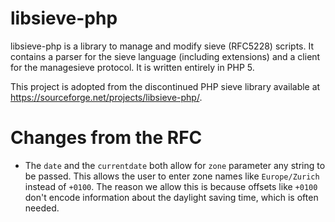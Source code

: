 libsieve-php
============

libsieve-php is a library to manage and modify sieve (RFC5228) scripts. It contains a parser for the sieve language (including extensions) and a client for the managesieve protocol. It is written entirely in PHP 5.

This project is adopted from the discontinued PHP sieve library available at https://sourceforge.net/projects/libsieve-php/.

Changes from the RFC
====================

 - The `date` and the `currentdate` both allow for `zone` parameter any string to be passed.
   This allows the user to enter zone names like `Europe/Zurich` instead of `+0100`. 
    The reason we allow this is because offsets like `+0100` don't encode information about the 
    daylight saving time, which is often needed.